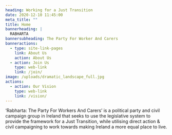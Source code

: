 ```yaml
---
heading: Working for a Just Transition
date: 2020-12-10 11:45:00
meta_title: ""
title: Home
bannerheading: |
  RABHARTA
bannersubheading: The Party For Worker And Carers
banneractions:
  - type: site-link-pages
    link: About Us
    action: About Us
  - action: Join Us
    type: web-link
    link: /join/
image: /uploads/dramatic_landscape_full.jpg
actions:
  - action: Our Vision
    type: web-link
    link: /vision/
---
```

‘Rabharta: The Party For Workers And Carers’ is a political party and civil campaign group in Ireland that seeks to use the legislative system to provide the framework for a Just Transition, while utilising direct action & civil campaigning to work towards making Ireland a more equal place to live.
